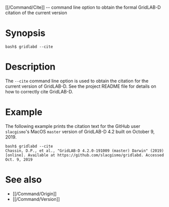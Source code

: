 [[/Command/Cite]] -- command line option to obtain the formal GridLAB-D citation of the current version

# Synopsis

~~~
bash$ gridlabd --cite
~~~

# Description

The `--cite` command line option is used to obtain the citation for the current version of GridLAB-D. See the project README file for details on how to correctly cite GridLAB-D.

# Example

The following example prints the citation text for the GitHub user `slacgismo`'s MacOS `master` version of GridLAB-D 4.2 built on October 9, 2019.

~~~
bash$ gridlabd --cite
Chassin, D.P., et al., "GridLAB-D 4.2.0-191009 (master) Darwin" (2019) [online]. Available at https://github.com/slacgismo/gridlabd. Accessed Oct. 9, 2019
~~~

# See also

* [[/Command/Origin]]
* [[/Command/Version]]
